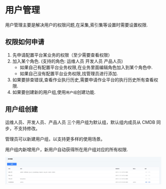 # 用户管理

用户管理主要是解决用户的权限问题,在采集,索引集等设置时需要设置权限.

## 权限如何申请

1. 先申请配置平台某业务的权限（至少需要查看权限）
2. 加入某个角色. (支持的角色: 运维人员 开发人员 产品人员)
    * 如果自己有配置平台业务权限,在业务里面编辑角色加入到某个角色中.
    * 如果自己没有配置平台业务权限,找管理员进行添加.
3. 如果要排查错误,查看作业执行历史,需要申请作业平台的执行历史所有查看权限.
4. 如果要创建新的用户组,使用`用户组`创建功能.

## 用户组创建

运维人员、开发人员、产品人员 三个用户组为默认组，默认组内成员从 CMDB 同步，不支持修改。

管理员可以新建用户组，以支持更多样的使用场景。

用户组内新增用户，新用户自动获得所在用户组对应的所有权限.

![-w2020](../../media/2019-12-12-10-00-42.jpg)
